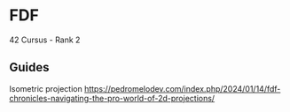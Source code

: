 # FDF
42 Cursus - Rank 2


## Guides

Isometric projection
https://pedromelodev.com/index.php/2024/01/14/fdf-chronicles-navigating-the-pro-world-of-2d-projections/
